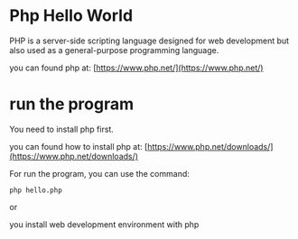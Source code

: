 # Php Hello World

PHP is a server-side scripting language designed for web development but also used as a general-purpose programming language.

you can found php at: [https://www.php.net/](https://www.php.net/)

# run the program

You need to install php first.

you can found how to install php at: [https://www.php.net/downloads/](https://www.php.net/downloads/)

For run the program, you can use the command:

```
php hello.php
```

or

you install web development environment with php